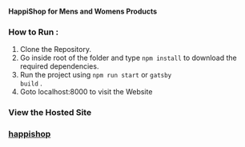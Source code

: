 #### HappiShop for Mens and Womens Products

### How to Run :

1. Clone the Repository.
2. Go inside root of the folder and type <code>npm install</code> to download the required dependencies.
3. Run the project using <code>npm run start</code> or <code>gatsby build</code> .
4. Goto localhost:8000 to visit the Website

### View the Hosted Site

### [happishop](https://happishop.netlify.app/)
